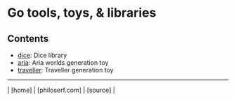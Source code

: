 # Go tools, toys, & libraries

## Contents

- [dice][dice]: Dice library
- [aria][aria]: Aria worlds generation toy
- [traveller][traveller]: Traveller generation toy

<hr>
| [home] | [philoserf.com] | [source] |

<!-- ref -->

[home]: https://philoserf.github.io/
[philoserf.com]: https://philoserf.com/
[source]: https://github.com/philoserf/go
[dice]: https://pkg.go.dev/github.com/philoserf/go/dice
[aria]: aria/
[traveller]: traveller/
